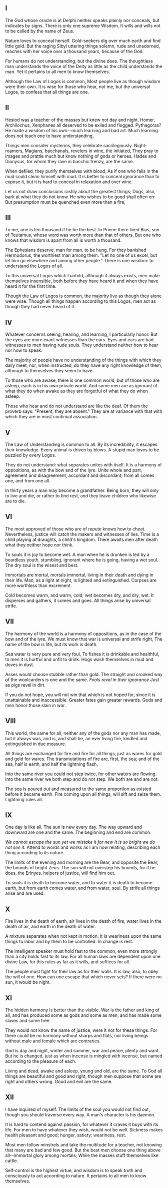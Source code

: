 ## I

The God whose oracle is at Delphi neither speaks plainly 
nor conceals, but indicates by signs.
There is only one supreme Wisdom. 
It wills and wills not to be called by the name of Zeus.

Nature loves to conceal herself.
Gold-seekers dig over much earth and find little gold.
But the raging Sibyl uttering things solemn, rude and unadorned, 
reaches with her voice over a thousand years, because of the God.

For humans do not understanding, but the divine does.
The thoughtless man understands the voice of the Deity 
as little as the child understands the man.
Yet it pertains to all men to know themselves. 

Although the Law of Logos is common, 
Most people live as though wisdom were their own.
It is wise for those who hear, not me, but the universal Logos, 
to confess that all things are one.


## II

Hesiod was a teacher of the masses but knew not day and night. 
Homer, Archilochus, Xenphanes all deserved to be exiled and flogged.
Pythagoras? He made a wisdom of his own--much learning and bad art.
Much learning does not teach one to have understanding, 

Things men consider mysteries, they celebrate sacrilegiously.
Night-roamers, Magians, bacchanals, revelers in wine, the initiated,
They pray to images and prattle much but know nothing of gods or heroes.
Hades and Dionysus, for whom they rave in bacchic frenzy, are the same.

When defiled, they purify themselves with blood, 
As if one who falls in the mud could clean himself with mud.
It is better to conceal ignorance than to expose it, 
but it is hard to conceal in relaxation and over wine.

Let us not draw conclusions rashly about the greatest things;
Dogs, also, bark at what they do not know.
He who wishes to be good shall often err
But presumption must be quenched even more than a fire,


## III

To me, one is ten thousand if he be the best.
In Priene there lived Bias, son of Teutamus, 
whose word was worth more than that of others.
But one who knows that wisdom is apart from all is worth a thousand.

The Ephesians deserve, man for man, to be hung, 
For they banished Hermodorus, the worthiest man among them.
"Let no one of us excel, but let him go elsewhere and among other people."
There is one wisdom: to understand the Logos of all. 

To this universal Logos which I unfold, 
although it always exists, men make themselves insensible, 
both before they have heard it 
and when they have heard it for the first time. 

Though the Law of Logos is common, 
the majority live as though they alone were wise.
Though all things happen according to this Logos, 
men act as though they had never heard of it. 


## IV

Whatever concerns seeing, hearing, and learning, I particularly honor.
But the eyes are more exact witnesses than the ears.
Eyes and ears are bad witnesses to men having rude souls.
They understand neither how to hear nor how to speak.

The majority of people have no understanding 
of the things with which they daily meet, 
nor, when instructed, do they have any right knowledge of them, 
although to themselves they seem to have.

To those who are awake, there is one common world, 
but of those who are asleep, each is in his own private world.
And some men are as ignorant of what they do when awake 
as they are forgetful of what they do when asleep.

Those who hear and do not understand are like the deaf. 
Of them the proverb says: "Present, they are absent."
They are at variance with that with which 
they are in most continual association.


## V

The Law of Understanding is common to all. 
By its incredibility, it escapes their knowledge.
Every animal is driven by blows.
A stupid man loves to be puzzled by every Logos.

They do not understand: what separates unites with itself. 
It is a harmony of oppositions, as with the bow and of the lyre.
Unite whole and part, agreement and disagreement, 
accordant and discordant; from all comes one, and from one all.

In thirty years a man may become a grandfather.
Being born, they will only to live and die, 
or rather to find rest, and they leave children
who likewise are to die.



## VI

The most approved of those who are of repute knows how to cheat. 
Nevertheless, justice will catch the makers and witnesses of lies.
Time is a child playing at draughts, a child's kingdom.
There awaits men after death what they neither hope nor think.

To souls it is joy to become wet.
A man when he is drunken is led by a beardless youth, 
stumbling, ignorant where he is going, having a wet soul.
The dry soul is the wisest and best.

Immortals are mortal, mortals immortal, 
living in their death and dying in their life.
Man, as a light at night, is lighted and extinguished.
Corpses are more worthless than excrement.

Cold becomes warm, and warm, cold; 
wet becomes dry, and dry, wet.
It disperses and gathers, it comes and goes.
All things arise by universal strife. 

## VII ##

The harmony of the world is a harmony of oppositions, 
as in the case of the bow and of the lyre.
We must know that war is universal and strife right, 
The name of the bow is life, but its work is death.

Sea water is very pure and very foul, 
To fishes it is drinkable and healthful, 
to men it is hurtful and unfit to drink.
Hogs wash themselves in mud and doves in dust.

Asses would choose stubble rather than gold.
The straight and crooked way of the woolcarders is one and the same.
*Fools revel in their ignorance* 
Just as pigs revel in dirt.

If you do not hope, you will not win that which is not hoped for, 
since it is unattainable and inaccessible.
Greater fates gain greater rewards.
Gods and men honor those slain in war.



## VIII ##

This world, the same for all, 
neither any of the gods nor any man has made, 
but it always was, and is, and shall be, 
an ever living fire, kindled and extinguished in due measure. 

All things are exchanged for fire and fire for all things, 
just as wares for gold and gold for wares.
The transmutations of fire are, first, the sea; 
and of the sea, half is earth, and half the lightning flash.

Into the same river you could not step twice, 
for other waters are flowing.
Into the same river we both step and do not step. 
We both are and are not.

The sea is poured out and measured 
to the same proportion as existed before it became earth.
Fire coming upon all things, will sift and seize them.
Lightning rules all.


## IX

One day is like all.
The sun is new every day.
The way upward and downward are one and the same.
The beginning and end are common.

*We cannot escape the sun yet we mistake it for new*
*It is so bright we do not see it.*
Attend to words and works as I am now relating, 
describing each thing according to its nature.

The limits of the evening and morning are the Bear, 
and opposite the Bear, the bounds of bright Zeus.
The sun will not overstep his bounds, 
for if he does, the Erinyes, helpers of justice, will find him out.

To souls it is death to become water, 
and to water it is death to become earth, 
but from earth comes water, and from water, soul.
By strife all things arise and are used.


## X ##

Fire lives in the death of earth, 
air lives in the death of fire, 
water lives in the death of air, 
and earth in the death of water.

A mixture separates when not kept in motion.
It is weariness upon the same things to labor 
and by them to be controlled.
In change is rest.

The intelligent speaker must hold fast to the common,
even more strongly than a city holds fast to its law. 
For all human laws are dependent upon one divine Law, 
for this rules as far as it wills, and suffices for all.

The people must fight for their law as for their walls.
It is law, also, to obey the will of one.
How can one escape that which never sets?
If there were no sun, it would be night.

## XI ##

The hidden harmony is better than the visible.
War is the father and king of all,
and has produced some as gods and some as men, 
and has made some slaves and some free.

They would not know the name of justice, 
were it not for these things.
For there could be no harmony without sharps and flats, 
nor living beings without male and female which are contraries.

God is day and night, winter and summer, 
war and peace, plenty and want. 
But he is changed, just as when incense is mingled with incense, 
but named according to the pleasure of each.

Living and dead, awake and asleep, young and old, are the same. 
To God all things are beautiful and good and right, 
though men suppose that some are right and others wrong.
Good and evil are the same.


## XII ##

I have inquired of myself.
The limits of the soul you would not find out, 
though you should traverse every way.
A man's character is his daemon.

It is hard to contend against passion, 
for whatever it craves it buys with its life.
For men to have whatever they wish, would not be well. 
Sickness makes health pleasant and good; hunger, satiety; weariness, rest.

Most men follow minstrels and take the multitude for a teacher, 
not knowing that many are bad and few good. 
But the best men choose one thing above all--immortal glory among mortals; 
While the masses stuff themselves like cattle.

Self-control is the highest virtue, 
and wisdom is to speak truth 
and consciously to act according to nature.
It pertains to all men to know themselves. 